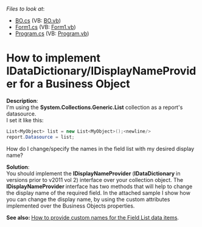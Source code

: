 <!-- default file list -->
*Files to look at*:

* [BO.cs](./CS/BO.cs) (VB: [BO.vb](./VB/BO.vb))
* [Form1.cs](./CS/Form1.cs) (VB: [Form1.vb](./VB/Form1.vb))
* [Program.cs](./CS/Program.cs) (VB: [Program.vb](./VB/Program.vb))
<!-- default file list end -->
# How to implement IDataDictionary/IDisplayNameProvider for a Business Object


<p><strong>Description</strong>:<br />
I'm using the <strong>System.Collections.Generic.List</strong> collection as a report's datasource.<br />
I set it like this:</p>

```cs
List<MyObject> list = new List<MyObject>();<newline/>
report.Datasource = list;
```

<p> </p><p>How do I change/specify the names in the field list with my desired display name?</p><p><strong>Solution</strong>:<br />
You should implement the <strong>IDisplayNameProvider</strong><strong> </strong>(<strong>IDataDictionary</strong><strong> </strong>in versions prior to v2011 vol 2) interface over your collection object. The <strong>IDisplayNameProvider </strong>interface has two methods that will help to change the display name of the required field. In the attached sample I show how you can change the display name, by using the custom attributes implemented over the Business Objects properties.</p><p><strong>See also: </strong><a href="https://www.devexpress.com/Support/Center/p/E459">How to provide custom names for the Field List data items</a>.</p>

<br/>


